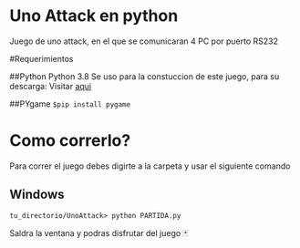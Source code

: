 # Uno Attack en python 

Juego de uno attack, en el que se comunicaran 4 PC por puerto RS232 

#Requerimientos 

##Python 
Python 3.8 Se uso para la constuccion de este juego, para su descarga:
Visitar [aqui](https://www.python.org/downloads/release/python-380/)

##PYgame 
`$pip install pygame`

# Como correrlo? 
Para correr el juego debes digirte a la carpeta y usar el siguiente comando 

## Windows 
`tu_directorio/UnoAttack> python PARTIDA.py`

Saldra la ventana y podras disfrutar del juego  	:black_joker:
